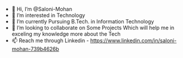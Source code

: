 - 👋 Hi, I’m @Saloni-Mohan
- 👀 I’m interested in Technology
- 🌱 I’m currently Pursuing B.Tech. in Information Technology
- 💞️ I’m looking to collaborate on Some Projects Which will help me in exceling my knowledge more about the Tech
- 📫 Reach me through Linkedin - https://www.linkedin.com/in/saloni-mohan-739b4626b

<!---
Saloni-Mohan/Saloni-Mohan is a ✨ special ✨ repository because its `README.md` (this file) appears on your GitHub profile.
You can click the Preview link to take a look at your changes.
--->
